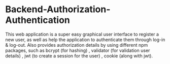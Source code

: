 # Backend-Authorization-Authentication
This web application is a super easy graphical user interface to register a new user, 
as well as help the application to authenticate them through log-in &amp; 
log-out. Also provides authorization details by using different npm packages, 
such as bcrypt (for hashing) , validator (for validation user details) , 
jwt (to create a session for the user) , cookie (along with jwt).
